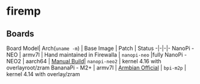# firemp

## Boards

Board Model| Arch(`uname -m`) | Base Image | Patch | Status
-|-|-|-
NanoPi - NEO  | armv7l | Hand maintained in Firewalla | `nanopi-neo` |fully
NanoPi - NEO2 | aarch64 | [Manual Build](http://wiki.friendlyarm.com/wiki/index.php/Mainline_U-boot_and_Linux)| `nanopi-neo2` | kernel 4.16 with overlayroot/zram
BananaPi - M2+ | armv7l | [Armbian Official](https://www.armbian.com/banana-pi-m2-plus) | `bpi-m2p` | kernel 4.14 with overlay/zram

